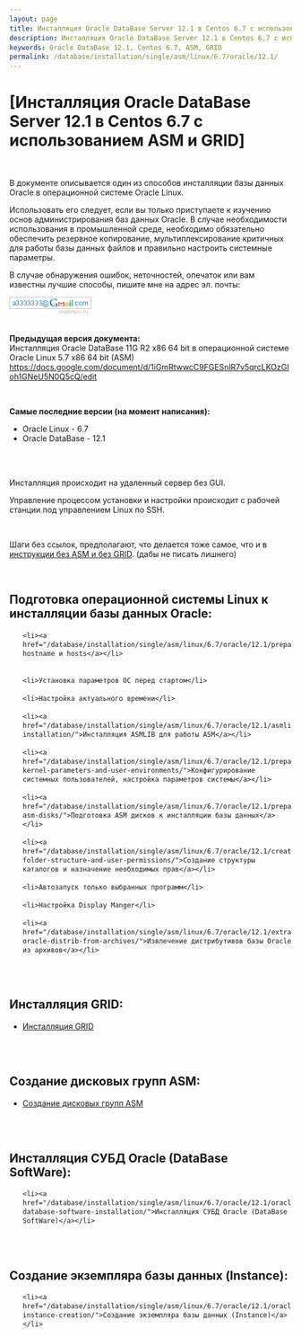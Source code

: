 ```yaml
---
layout: page
title: Инсталляция Oracle DataBase Server 12.1 в Centos 6.7 с использованием ASM и GRID
description: Инсталляция Oracle DataBase Server 12.1 в Centos 6.7 с использованием ASM и GRID
keywords: Oracle DataBase 12.1, Centos 6.7, ASM, GRID
permalink: /database/installation/single/asm/linux/6.7/oracle/12.1/
---
```


# [Инсталляция Oracle DataBase Server 12.1 в Centos 6.7 с использованием ASM и GRID]

<br/>

В документе описывается один из способов инсталляции базы данных Oracle в операционной системе Oracle Linux.

Использовать его следует, если вы только приступаете к изучению основ администрирования баз данных Oracle. В случае необходимости использования в промышленной среде, необходимо обязательно обеспечить резервное копирование, мультиплексирование критичных для работы базы данных файлов и правильно настроить системные параметры.

В случае обнаружения ошибок, неточностей, опечаток или вам известны лучшие способы, пишите мне на адрес эл. почты:

<div>
	<img src="/img/a3333333mail.gif" alt="Marley" border="0">
</div>

<br/>

**Предыдущая версия документа:**  
Инсталляция Oracle DataBase 11G R2 x86 64 bit в операционной системе Oracle Linux 5.7 x86 64 bit (ASM)  
https://docs.google.com/document/d/1iGmRtwwcC9FGESnlR7v5qrcLKOzGIoh1GNeU5N0Q5cQ/edit

<br/>

<strong>Самые последние версии (на момент написания):</strong>

<ul>
	<li>Oracle Linux - 6.7</li>
	<li>Oracle DataBase - 12.1</li>
</ul>

<br/><br/>

Инсталляция происходит на удаленный сервер без GUI.

Управление процессом установки и настройки происходит с рабочей станции под управлением Linux по SSH.

<br/>

Шаги без ссылок, предполагают, что делается тоже самое, что и в <a href="/database/installation/single-instance/simple/linux/6.7/oracle/12.1/">инструкции без ASM и без GRID</a>. (дабы не писать лишнего)

<br/>

## Подготовка операционной системы Linux к инсталляции базы данных Oracle:

<ul>

    <li><a href="/database/installation/single/asm/linux/6.7/oracle/12.1/prepare/">Установка hostname и hosts</a></li>


    <li>Установка параметров ОС перед стартом</li>

    <li>Настройка актуального времени</li>

    <li><a href="/database/installation/single/asm/linux/6.7/oracle/12.1/asmlib-installation/">Инсталляция ASMLIB для работы ASM</a></li>

    <li><a href="/database/installation/single/asm/linux/6.7/oracle/12.1/prepare-kernel-parameters-and-user-environments/">Конфигурирование системных пользователей, настройка параметров системы</a></li>

    <li><a href="/database/installation/single/asm/linux/6.7/oracle/12.1/prepare-asm-disks/">Подготовка ASM дисков к инсталляции базы данных</a></li>

    <li><a href="/database/installation/single/asm/linux/6.7/oracle/12.1/create-folder-structure-and-user-permissions/">Создание структуры каталогов и назначение необходимых прав</a></li>

    <li>Автозапуск только выбранных программ</li>

    <li>Настройка Display Manger</li>

    <li><a href="/database/installation/single/asm/linux/6.7/oracle/12.1/extract-oracle-distrib-from-archives/">Извлечение дистрибутивов базы Oracle из архивов</a></li>

</ul>

<br/><br/>

<h2>Инсталляция GRID:</h2>

<ul>
	<li><a href="/database/installation/single/asm/linux/6.7/oracle/12.1/grid-installation/">Инсталляция GRID</a></li>

</ul>

<br/><br/>

<h2>Создание дисковых групп ASM:</h2>

<ul>
	<li><a href="/database/installation/single/asm/linux/6.7/oracle/12.1/asm-diskgroup-creation/">Создание дисковых групп ASM</a></li>

</ul>

<br/><br/>

<h2>Инсталляция СУБД Oracle (DataBase SoftWare):</h2>
<ul>

    <li><a href="/database/installation/single/asm/linux/6.7/oracle/12.1/oracle-database-software-installation/">Инсталляция СУБД Oracle (DataBase SoftWare)</a></li>

</ul>

<br/><br/>

<h2>Создание экземпляра базы данных (Instance):</h2>
<ul>

    <li><a href="/database/installation/single/asm/linux/6.7/oracle/12.1/oracle-instance-creation/">Создание экземпляра базы данных (Instance)</a></li>

</ul>
